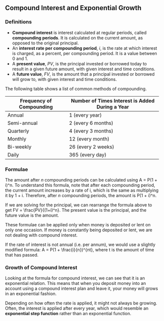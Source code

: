 Compound Interest and Exponential Growth
-------

### Definitions

* **Compound interest** is interest calculated at regular periods, called **compounding periods**. It is calculated on the current amount, as opposed to the original principal.
* An **interest rate per compounding period**, *i*, is the rate at which interest is charged, as a percent, per compounding period. It is a value between 0 and 1. 
* A **present value**, *PV*, is the principal invested or borrowed today to result in a given future amount, with given interest and time conditions.
* A **future value**, *FV*, is the amount that a principal invested or borrowed will grow to, with given interest and time conditions.

The following table shows a list of common methods of compounding.

| Frequency of Compounding | Number of Times Interest is Added During a Year |
| --- | --- |
| Annual | 1 (every year) 
| Semi-annual | 2 (every 6 months)|
| Quarterly | 4 (every 3 months) |
| Monthly | 12 (every month) |
| Bi-weekly | 26 (every 2 weeks) |
| Daily | 365 (every day) |


### Formulae

The amount after *n* compounding periods can be calculated using A = P(1 + i)^n. To understand this formula, note that after each compounding period, the current amount increases by a rate of i, which is the same as multiplying it by 1 + i. Therefore, after *n* compounding periods, the amount is P(1 + i)^n. 

If we are solving for the principal, we can rearrange the formula above to get FV = \frac{PV}{(1+i)^n}. The present value is the principal, and the future value is the amount.

These formulae can be applied only when money is deposited or lent on only one occasion. If money is constantly being deposited or lent, we are not dealing with compound interest. 

If the rate of interest is not annual (i.e. per annum), we would use a slightly modified formula: A = P(1 + \frac{i}{n})^{nt}, where t is the amount of time that has passed.


### Growth of Compound Interest

Looking at the formula for compound interest, we can see that it is an exponential relation. This means that when you deposit money into an account using a compound interest plan and leave it, your money will grows in an exponential fashion.

Depending on how often the rate is applied, it might not always be growing. Often, the interest is applied after every year, which would resemble an **exponential step function** rather than an exponential function.